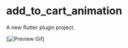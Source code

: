 # add_to_cart_animation

A new flutter plugin project.

[![Preview Gif](https://s5.gifyu.com/images/ezgif.com-video-to-gif.th.gif)]

